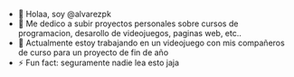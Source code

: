 - 👋 Holaa, soy @alvarezpk
- 👀 Me dedico a subir proyectos personales sobre cursos de programacion, desarollo de videojuegos, paginas web, etc..
- 🌱 Actualmente estoy trabajando en un videojuego con mis compañeros de curso para un proyecto de fin de año
- ⚡ Fun fact: seguramente nadie lea esto jaja

<!---
alvarezpk/alvarezpk is a ✨ special ✨ repository because its `README.md` (this file) appears on your GitHub profile.
You can click the Preview link to take a look at your changes.
--->

